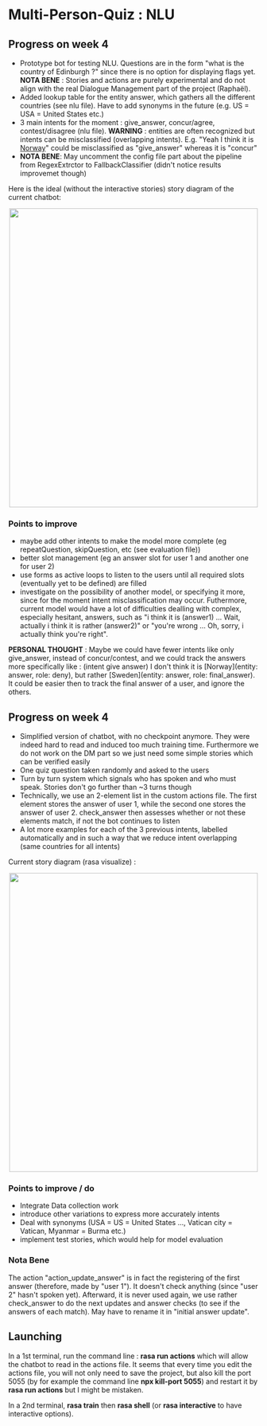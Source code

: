# Multi-Person-Quiz : NLU

## Progress on week 4

- Prototype bot for testing NLU. Questions are in the form "what is the country of Edinburgh ?" since there is no option for displaying flags yet. __NOTA BENE__ : Stories and actions are purely experimental and do not align with the real Dialogue Management part of the project (Raphaël).
- Added lookup table for the entity answer, which gathers all the different countries (see nlu file). Have to add synonyms in the future (e.g. US = USA = United States etc.)
- 3 main intents for the moment : give_answer, concur/agree, contest/disagree (nlu file). __WARNING__ : entities are often recognized but intents can be misclassified (overlapping intents). E.g. "Yeah I think it is [Norway](answer)" could be misclassified as "give_answer" whereas it is "concur"
- __NOTA BENE__: May uncomment the config file part about the pipeline from RegexExtrctor to FallbackClassifier (didn't notice results improvemet though)

Here is the ideal (without the interactive stories) story diagram of the current chatbot:

<p align="center">
  <img src="https://user-images.githubusercontent.com/92320638/217417787-3b14aa15-e75a-4ac5-adc8-bc9dc9a3bb09.png" 
       width="500" 
       height="600"/>
</p>


### Points to improve

- maybe add other intents to make the model more complete (eg repeatQuestion, skipQuestion, etc (see evaluation file))
- better slot management (eg an answer slot for user 1 and another one for user 2) 
- use forms as active loops to listen to the users until all required slots (eventually yet to be defined) are filled 
- investigate on the possibility of another model, or specifying it more, since for the moment intent misclassification may occur.
Futhermore, current model would have a lot of difficulties dealling with complex, especially hesitant, answers, such as "i think it is (answer1) ... Wait, actually i think it is rather (answer2)" or "you're wrong ... Oh, sorry, i actually think you're right".

__PERSONAL THOUGHT__ : Maybe we could have fewer intents like only give_answer, instead of concur/contest, and we could track the answers more specifically like :
(intent give answer) I don't think it is [Norway](entity: answer, role: deny), but rather [Sweden](entity: answer, role: final_answer). It could be easier then to track the final answer of a user, and ignore the others.



## Progress on week 4

- Simplified version of chatbot, with no checkpoint anymore. They were indeed hard to read and induced too much training time. Furthermore we do not work on the DM part so we just need some simple stories which can be verified easily
- One quiz question taken randomly and asked to the users
- Turn by turn system which signals who has spoken and who must speak. Stories don't go further than ~3 turns though
- Technically, we use an 2-element list in the custom actions file. The first element stores the answer of user 1, while the second one stores the answer of user 2. check_answer then assesses whether or not these elements match, if not the bot continues to listen
- A lot more examples for each of the 3 previous intents, labelled automatically and in such a way that we reduce intent overlapping (same countries for all intents)


Current story diagram (rasa visualize) :

<p align="center">
  <img src="https://user-images.githubusercontent.com/92320638/220176031-b84ebe69-282a-46cb-be16-8a6082790c3b.png" 
       width="500" 
       height="600"/>
</p>

### Points to improve / do

- Integrate Data collection work
- introduce other variations to express more accurately intents
- Deal with synonyms (USA = US = United States ..., Vatican city = Vatican, Myanmar = Burma etc.)
- implement test stories, which would help for model evaluation

### Nota Bene
The action "action_update_answer" is in fact the registering of the first answer (therefore, made by "user 1"). It doesn't check anything (since "user 2" hasn't spoken yet). Afterward, it is never used again, we use rather check_answer to do the next updates and answer checks (to see if the answers of each match). May have to rename it in "initial answer update".

## Launching

In a 1st terminal, run the command line : __rasa run actions__ which will allow the chatbot to read in the actions file.
It seems that every time you edit the actions file, you will not only need to save the project, but also kill the port 5055 (by for example the command line __npx kill-port 5055__) and restart it by __rasa run actions__ but I might be mistaken.

In a 2nd terminal, __rasa train__ then __rasa shell__ (or __rasa interactive__ to have interactive options).
